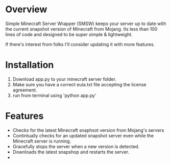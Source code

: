 # Overview

Simple Minecraft Server Wrapper (SMSW) keeps your server up to date with the current snapshot version of Minecraft from Mojang.  Its less than 100 lines of code and designed to be super simple & lightweight.

If there's interest from folks I'll consider updating it with more features.

# Installation

1. Download app.py to your minecraft server folder.
2. Make sure you have a correct eula.txt file accepting the license agreement.
3. run from terminal using 'python app.py'

# Features

- Checks for the latest Minecraft snaphsot version from Mojang's servers
- Contintually checks for an updated snapshot server even while the Minecraft server is running.
- Gracefully stops the server when a new version is detected.
- Downloads the latest snapshop and restarts the server.
- 